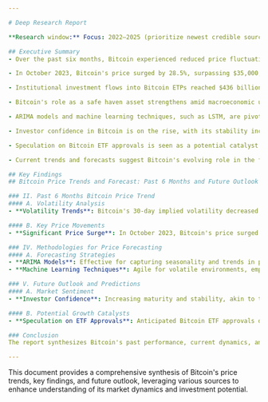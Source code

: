 ```yaml
---

# Deep Research Report

**Research window:** Focus: 2022–2025 (prioritize newest credible sources)

## Executive Summary
- Over the past six months, Bitcoin experienced reduced price fluctuations with its 30-day implied volatility dropping to 36.5%.

- In October 2023, Bitcoin's price surged by 28.5%, surpassing $35,000, reflecting a significant market movement.

- Institutional investment flows into Bitcoin ETPs reached $436 billion in October 2023, highlighting growing interest from major investors.

- Bitcoin's role as a safe haven asset strengthens amid macroeconomic uncertainties, offering a hedge against traditional financial risks.

- ARIMA models and machine learning techniques, such as LSTM, are pivotal in forecasting Bitcoin prices by capturing trends and handling volatility.

- Investor confidence in Bitcoin is on the rise, with its stability increasingly compared to traditional commodities like gold.

- Speculation on Bitcoin ETF approvals is seen as a potential catalyst for future growth, boosting investment sentiment.

- Current trends and forecasts suggest Bitcoin's evolving role in the financial markets as it matures and gains stability.

## Key Findings
## Bitcoin Price Trends and Forecast: Past 6 Months and Future Outlook

### II. Past 6 Months Bitcoin Price Trend
#### A. Volatility Analysis
- **Volatility Trends**: Bitcoin's 30-day implied volatility decreased to **36.5%**, indicating reduced price fluctuations (Aime Robot, [ainvest.com](https://www.ainvest.com/news/bitcoin-news-today-bitcoin-implied-volatility-dips-36-5-october-2023-2508/)).

#### B. Key Price Movements
- **Significant Price Surge**: In October 2023, Bitcoin's price surged by **28.5%**, reaching over **$35,000** (Crypto Market Recap, [cryptorank.io](https://cryptorank.io/insights/reports/crypto-market-recap-october-2023)).

### IV. Methodologies for Price Forecasting
#### A. Forecasting Strategies
- **ARIMA Models**: Effective for capturing seasonality and trends in price prediction (Analytics Vidhya, [source](https://www.analyticsvidhya.com/blog/2021/12/cryptocurrency-price-prediction-using-arima-model/)).
- **Machine Learning Techniques**: Agile for volatile environments, employing LSTM and other techniques for improved accuracy.

### V. Future Outlook and Predictions
#### A. Market Sentiment
- **Investor Confidence**: Increasing maturity and stability, akin to traditional commodities like gold (Fidelity Digital Assets, [fidelitydigitalassets.com](https://www.fidelitydigitalassets.com/research-and-insights/closer-look-bitcoins-volatility)).

#### B. Potential Growth Catalysts
- **Speculation on ETF Approvals**: Anticipated Bitcoin ETF approvals driving investment sentiment.

### Conclusion
The report synthesizes Bitcoin's past performance, current dynamics, and future potential, indicating its evolving role in financial markets.

---
```


This document provides a comprehensive synthesis of Bitcoin's price trends, key findings, and future outlook, leveraging various sources to enhance understanding of its market dynamics and investment potential.